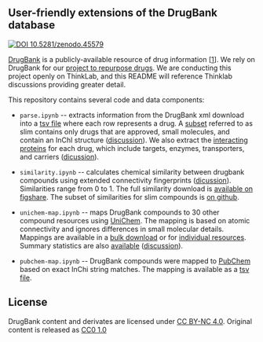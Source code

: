 ## User-friendly extensions of the DrugBank database

[![DOI 10.5281/zenodo.45579](https://zenodo.org/badge/doi/10.5281/zenodo.45579.svg)](https://doi.org/10.5281/zenodo.45579)

[DrugBank](http://www.drugbank.ca/) is a publicly-available resource of drug information [[1](https://doi.org/10.1093/nar/gkt1068)]. We rely on DrugBank for our [project to repurpose drugs](https://doi.org/10.15363/thinklab.4 "Thinklab: Repurposing drugs on a hetnet"). We are conducting this project openly on ThinkLab, and this README will reference Thinklab discussions providing greater detail.

This repository contains several code and data components:

+ `parse.ipynb` -- extracts information from the DrugBank xml download into a [tsv file](data/drugbank.tsv) where each row represents a drug. A [subset](data/drugbank-slim.tsv) referred to as slim contains only drugs that are approved, small molecules, and contain an InChI structure ([discussion](https://doi.org/10.15363/thinklab.d70#192)). We also extract the [interacting proteins](data/proteins.tsv) for each drug, which include targets, enzymes, transporters, and carriers ([dicussion](https://doi.org/10.15363/thinklab.d65)).

+ `similarity.ipynb` -- calculates chemical similarity between drugbank compounds using extended connectivity fingerprints ([dicussion](http://thinklab.com/d/70)). Similarities range from 0 to 1. The full similarity download is [available on figshare](https://doi.org/10.6084/m9.figshare.1418386). The subset of similarities for slim compounds is [on github](data/similarity-slim.tsv.gz).

+ `unichem-map.ipynb` -- maps DrugBank compounds to 30 other compound resources using [UniChem](http://www.ebi.ac.uk/unichem/info/widesearchInfo). The mapping is based on atomic connectivity and ignores differences in small molecular details. Mappings are available in a [bulk download](data/mapping.tsv.gz) or for [individual resources](data/mapping). Summary statistics are also [available](data/mapping-counts.tsv) ([discussion](http://thinklab.com/d/70)).

+ `pubchem-map.ipynb` -- DrugBank compounds were mapped to [PubChem](https://pubchem.ncbi.nlm.nih.gov/search/) based on exact InChi string matches. The mapping is available as a [tsv file](data/pubchem-mapping.tsv).

## License

DrugBank content and derivates are licensed under [CC BY-NC 4.0](https://creativecommons.org/licenses/by-nc/4.0/ "Creative Commons Attribution-NonCommercial 4.0 International"). Original content is released as [CC0 1.0](https://creativecommons.org/publicdomain/zero/1.0/ "CC0 1.0 Universal: Public Domain Dedication")
